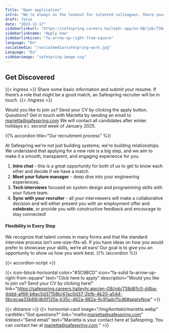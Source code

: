 ```yaml
---
Title: "Open application"
intro: "We're always on the lookout for talented colleagues. Share your CV with us, and if an opportunity aligns with your competencies, a Safespring recruiter will be in touch to explore the possibilities."
draft: false
date: "2023-12-17"
sidebarlinkurl: "https://safespring.careers.haileyhr.app/en-GB/job/738d81c0-d4ba-4ddd-af69-b6ec5d37158b/47ac0d37-2bfb-4b20-a544-0bcecaa33b68/db5f120a-b35c-462a-882a-9c91adcf1cd6#applyNow"
sidebarlinkname: "Apply now"
sidebarlinkicon: "fa-arrow-up-right-from-square"
language: "En"
socialmedia: "/socialmedia/safespring-work.jpg"
Language: "En"
sidebarimage: "safespring-image.svg"
---
```


## Get Discovered

{{< ingress >}}
Share some basic information and submit your resume. If there’s a role that might be a good match, an Safespring recruiter will be in touch.
{{< /ingress >}}

 
Would you like to join us? Send your CV by clicking the apply button. 
Questions? Get in touch with Marietta by sending an email to marietta@safespring.com 
We will contact all candidates after winter holidays e.i. second week of January 2025. 



{{% accordion title="Our recruitment process" %}}

At Safespring we're not just building systems; we're building relationships. We understand that applying for a new role is a big step, and we aim to make it a smooth, transparent, and engaging experience for you.

1.	**Intro chat** - this is a great opportunity for both of us to get to know each other and decide if we have a match. 
2.	**Meet your future manager** - deep dive into your engineering experiences.  
3.	**Tech interviews** focused on system design and programming skills with your future team.
4.	**Sync with your recruiter** - all your interviewers will make a collaborative decision and will either present you with an employment offer and **celebrate**, or provide you with constructive feedback and encourage to stay connected! 
 
#### Flexibility in Every Step
We recognize that talent comes in many forms and that the standard interview process isn’t one-size-fits-all. If you have ideas on how you would prefer to showcase your skills, we’re all ears! Our goal is to give you an opportunity to show us how you work best.
{{% /accordion %}}

{{< accordion-script >}}

{{< icon-block-horisontal color="#3C9BCD" icon="fa-solid fa-arrow-up-right-from-square" text="Click here to apply" description="Would you like to join us? Send your CV by clicking here!" link="https://safespring.careers.haileyhr.app/en-GB/job/738d81c0-d4ba-4ddd-af69-b6ec5d37158b/47ac0d37-2bfb-4b20-a544-0bcecaa33b68/db5f120a-b35c-462a-882a-9c91adcf1cd6#applyNow" >}}


{{< distance >}}
{{< horisontal-card image="/img/kontakt/marietta.webp" cardtitle="Got questions?" link="mailto:marietta@safespring.com" linktext="Send email" text="Marietta is your contact here at Safespring. You can contact her at marietta@safespring.com " >}}
